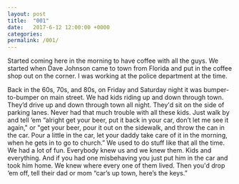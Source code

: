 ```yaml
---
layout: post
title:  "001"
date:   2017-6-12 12:00:00 +0000
categories: 
permalink: /001/
---
```


Started coming here in the morning to have coffee with all the guys. We started when Dave Johnson came to town from Florida and put in the coffee shop out on the corner. I was working at the police department at the time.

Back in the 60s, 70s, and 80s, on Friday and Saturday night it was bumper-to-bumper on main street. We had kids riding up and down through town. They’d drive up and down through town all night. They'd sit on the side of parking lanes. Never had that much trouble with all these kids. Just walk by and tell ‘em “alright get your beer, put it back in your car, don’t let me see it again," or "get your beer, pour it out on the sidewalk, and throw the can in the car. Pour a little in the car, let your daddy take care of it in the morning, when he gets in to go to church.” We used to do stuff like that all the time. We had a lot of fun. Everybody knew us and we knew them. Kids and everything. And if you had one misbehaving you just put him in the car and took him home. We knew where every one of them lived. Then you'd drop ‘em off, tell their dad or mom “car’s up town, here’s the keys.”